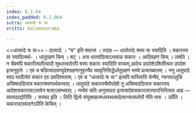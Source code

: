 ```yaml
---
index: 6.1.64
index_padded: 6.1.064
sutra: धात्वादेः षः सः
vritti: balamanorama

---
```

<<धात्वादेः षः सः>> - दात्वादेः । "ष" इति षष्ठन्तं । तदाह — धातोरादेः षस्य सः स्यादिति । षकारस्य सः स्यादित्यर्थ- । धातुग्रहणं किम्  । षट् । अत्र धात्वादित्वाऽभावान्न सकारः । आदिग्रहणं किम्  । लषति । न चैवमपि षकारीत्यतीत्यादौ सुब्धात्वादेरपि षस्य सकारः स्यादिति वाच्यम्,आदेच उपदेशेऽशिती॑त्यत उपदेश इत्यनुवृत्तेः । एवं च षडित्यादावप्युदेशग्रहणानुवृत्त्यैव व्यावृत्तिसिद्धेर्धातुग्रहणं भाष्ये प्रत्याख्यातम् । ननु धातुपाठे स्वद स्वर्देत्येवं सकार एव उपदिश्यताम् । एवं च "धात्वादेः षः सः" इत्यपि मास्त्विति चेन्मैवं, ण्यन्ताल्लुङि असिष्वददित्यत्र षकारश्रवणार्थकत्वात् । धातुपाठे सकारस्यैवोपदेशे तु असिष्वददित्यत्र सकारस्य आदेशसकारत्वाऽभावेन षत्वाऽसम्भवात् । नन्वेवं सति अनुस्वदत इत्यत्रादेशसकारत्वात्त्वापत्तिरित्यत आह —  सात्पदाद्योरिति । सस्वद इति । लिटि द्वित्वे संयुक्तहल्मध्यस्थत्वादेत्वाभ्यासलोपौ नेति भावः । उर्देति । चकारादास्वादनेऽपीति केचित् । 